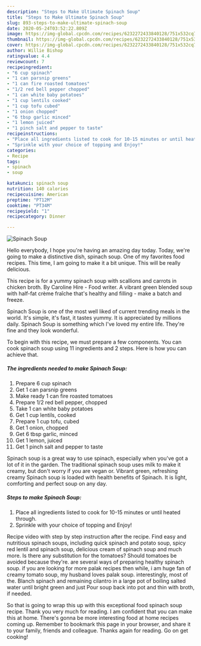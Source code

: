 ```yaml
---
description: "Steps to Make Ultimate Spinach Soup"
title: "Steps to Make Ultimate Spinach Soup"
slug: 893-steps-to-make-ultimate-spinach-soup
date: 2020-05-24T03:52:22.809Z
image: https://img-global.cpcdn.com/recipes/6232272433840128/751x532cq70/spinach-soup-recipe-main-photo.jpg
thumbnail: https://img-global.cpcdn.com/recipes/6232272433840128/751x532cq70/spinach-soup-recipe-main-photo.jpg
cover: https://img-global.cpcdn.com/recipes/6232272433840128/751x532cq70/spinach-soup-recipe-main-photo.jpg
author: Willie Bishop
ratingvalue: 4.4
reviewcount: 7
recipeingredient:
- "6 cup spinach"
- "1 can parsnip greens"
- "1 can fire roasted tomatoes"
- "1/2 red bell pepper chopped"
- "1 can white baby potatoes"
- "1 cup lentils cooked"
- "1 cup tofu cubed"
- "1 onion chopped"
- "6 tbsp garlic minced"
- "1 lemon juiced"
- "1 pinch salt and pepper to taste"
recipeinstructions:
- "Place all ingredients listed to cook for 10-15 minutes or until heated through."
- "Sprinkle with your choice of topping and Enjoy!"
categories:
- Recipe
tags:
- spinach
- soup

katakunci: spinach soup 
nutrition: 140 calories
recipecuisine: American
preptime: "PT12M"
cooktime: "PT34M"
recipeyield: "1"
recipecategory: Dinner

---
```



![Spinach Soup](https://img-global.cpcdn.com/recipes/6232272433840128/751x532cq70/spinach-soup-recipe-main-photo.jpg)

Hello everybody, I hope you're having an amazing day today. Today, we're going to make a distinctive dish, spinach soup. One of my favorites food recipes. This time, I am going to make it a bit unique. This will be really delicious.

This recipe is for a yummy spinach soup with scallions and carrots in chicken broth. By Caroline Hire - Food writer. A vibrant green blended soup with half-fat crème fraîche that&#39;s healthy and filling - make a batch and freeze.

Spinach Soup is one of the most well liked of current trending meals in the world. It's simple, it's fast, it tastes yummy. It is appreciated by millions daily. Spinach Soup is something which I've loved my entire life. They're fine and they look wonderful.


To begin with this recipe, we must prepare a few components. You can cook spinach soup using 11 ingredients and 2 steps. Here is how you can achieve that.

<!--inarticleads1-->

##### The ingredients needed to make Spinach Soup:

1. Prepare 6 cup spinach
1. Get 1 can parsnip greens
1. Make ready 1 can fire roasted tomatoes
1. Prepare 1/2 red bell pepper, chopped
1. Take 1 can white baby potatoes
1. Get 1 cup lentils, cooked
1. Prepare 1 cup tofu, cubed
1. Get 1 onion, chopped
1. Get 6 tbsp garlic, minced
1. Get 1 lemon, juiced
1. Get 1 pinch salt and pepper to taste


Spinach soup is a great way to use spinach, especially when you&#39;ve got a lot of it in the garden. The traditional spinach soup uses milk to make it creamy, but don&#39;t worry if you are vegan or. Vibrant green, refreshing creamy Spinach soup is loaded with health benefits of Spinach. It is light, comforting and perfect soup on any day. 

<!--inarticleads2-->

##### Steps to make Spinach Soup:

1. Place all ingredients listed to cook for 10-15 minutes or until heated through.
1. Sprinkle with your choice of topping and Enjoy!


Recipe video with step by step instruction after the recipe. Find easy and nutritious spinach soups, including quick spinach and potato soup, spicy red lentil and spinach soup, delicious cream of spinach soup and much more. Is there any substitution for the tomatoes? Should tomatoes be avoided because they&#39;re. are several ways of preparing healthy spinach soup. if you are looking for more palak recipes then while, i am huge fan of creamy tomato soup, my husband loves palak soup. interestingly, most of the. Blanch spinach and remaining cilantro in a large pot of boiling salted water until bright green and just Pour soup back into pot and thin with broth, if needed. 

So that is going to wrap this up with this exceptional food spinach soup recipe. Thank you very much for reading. I am confident that you can make this at home. There's gonna be more interesting food at home recipes coming up. Remember to bookmark this page in your browser, and share it to your family, friends and colleague. Thanks again for reading. Go on get cooking!
